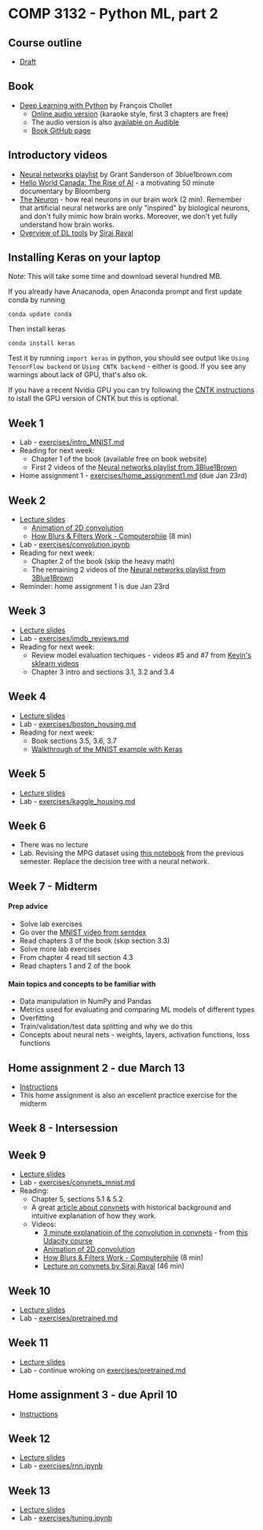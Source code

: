 # COMP 3132 - Python ML, part 2

## Course outline
 * [Draft](https://docs.google.com/document/d/13-xZCzKXh8en7wyOvsfpQGjdO1qTJFZuh_56rYE5Ymg/view)

## Book
 - [Deep Learning with Python](https://www.manning.com/books/deep-learning-with-python) by François Chollet
   - [Online audio version](https://livebook.manning.com/#!/book/deep-learning-with-python/chapter-1/) (karaoke style, first 3 chapters are free)
   - The audio version is also [available on Audible](https://www.audible.com/pd/Deep-Learning-with-Python-Audiobook/B07H5TZ6KN)
   - [Book GitHub page](https://github.com/fchollet/deep-learning-with-python-notebooks)
 
## Introductory videos
 - [Neural networks playlist](https://www.youtube.com/playlist?list=PLZHQObOWTQDNU6R1_67000Dx_ZCJB-3pi) by Grant Sanderson of 3blue1brown.com
 - [Hello World Canada: The Rise of AI](https://www.youtube.com/watch?v=Dk7h22mRYHQ&t=1523s) - a motivating 50 minute documentary by Bloomberg
 - [The Neuron](https://www.youtube.com/watch?v=6qS83wD29PY) - how real neurons in our brain work (2 min). Remember that artificial neural networks are only "inspired" by biological neurons, and don't fully mimic how brain works. Moreover, we don't yet fully understand how brain works.
 - [Overview of DL tools](https://www.youtube.com/watch?v=j_pJmXJwMLA) by [Siraj Raval](https://www.youtube.com/channel/UCWN3xxRkmTPmbKwht9FuE5A)
 
## Installing Keras on your laptop
Note: This will take some time and download several hundred MB.

If you already have Anacanoda, open Anaconda prompt and first update conda by running
```
conda update conda
```
Then install keras 
```
conda install keras
```

Test it by running `import keras` in python, you should see output like `Using TensorFlow backend` or `Using CNTK backend` - either is good. If you see any warnings about lack of GPU, that's also ok.

If you have a recent Nvidia GPU you can try following the [CNTK instructions](CNTK.md) to istall the GPU version of CNTK but this is optional.

## Week 1
 * Lab - [exercises/intro_MNIST.md](exercises/intro_MNIST.md)
 * Reading for next week:
   * Chapter 1 of the book (available free on book website)
   * First 2 videos of the [Neural networks playlist from 3Blue1Brown](https://www.youtube.com/playlist?list=PLZHQObOWTQDNU6R1_67000Dx_ZCJB-3pi)
 * Home assignment 1 - [exercises/home_assignment1.md](exercises/home_assignment1.md)  (due Jan 23rd)

## Week 2
 * [Lecture slides](slides/02_week.ipynb)
   * [Animation of 2D convolution](https://i.stack.imgur.com/uEoXw.gif)
   * [How Blurs & Filters Work - Computerphile](https://www.youtube.com/watch?v=C_zFhWdM4ic) (8 min)
 * Lab - [exercises/convolution.ipynb](exercises/convolution.ipynb)
 * Reading for next week:
   * Chapter 2 of the book (skip the heavy math)
   * The remaining 2 videos of the [Neural networks playlist from 3Blue1Brown](https://www.youtube.com/playlist?list=PLZHQObOWTQDNU6R1_67000Dx_ZCJB-3pi)
 * Reminder: home assignment 1 is due Jan 23rd

## Week 3
 * [Lecture slides](slides/03_week.ipynb)
 * Lab - [exercises/imdb_reviews.md](exercises/imdb_reviews.md)
 * Reading for next week:
   * Review model evaluation techiques - videos #5 and #7 from [Kevin's sklearn videos](https://github.com/justmarkham/scikit-learn-videos)
   * Chapter 3 intro and sections 3.1, 3.2 and 3.4
   
## Week 4
 * [Lecture slides](slides/04_week.ipynb)
 * Lab - [exercises/boston_housing.md](exercises/boston_housing.md)
 * Reading for next week:
   * Book sections 3.5, 3.6, 3.7
   * [Walkthrough of the MNIST example with Keras](https://www.youtube.com/watch?v=wQ8BIBpya2k)

## Week 5
 * [Lecture slides](slides/05_week.ipynb)
 * Lab - [exercises/kaggle_housing.md](exercises/kaggle_housing.md)
 
## Week 6
 - There was no lecture
 - Lab. Revising the MPG dataset using [this notebook](https://github.com/kamrik/ML1/blob/master/exercises/mpg_revisited.ipynb) from the previous semester. Replace the decision tree with a neural network.

## Week 7 - Midterm
#### Prep advice
 - Solve lab exercises
 - Go over the [MNIST video from sentdex](https://www.youtube.com/watch?v=wQ8BIBpya2k)
 - Read chapters 3 of the book (skip section 3.3)
 - Solve more lab exercises
 - From chapter 4 read till section 4.3
 - Read chapters 1 and 2 of the book
#### Main topics and concepts to be familiar with
 - Data manipulation in NumPy and Pandas
 - Metrics used for evaluating and comparing ML models of different types
 - Overfitting
 - Train/validation/test data splitting and why we do this
 - Concepts about neural nets - weights, layers, activation functions, loss functions
 
## Home assignment 2 - due March 13
 - [Instructions](exercises/home_assignment2.md)
 - This home assignment is also an excellent practice exercise for the midterm
 
## Week 8 - Intersession
## Week 9
 * [Lecture slides](slides/09_week.ipynb)
 * Lab - [exercises/convnets_mnist.md](exercises/convnets_mnist.md)
 * Reading:
   - Chapter 5, sections 5.1 & 5.2
   - A great [article about convnets](https://www.codementor.io/james_aka_yale/convolutional-neural-networks-the-biologically-inspired-model-iq6s48zms) with historical background and intuitive explanation of how they work.
   - Videos:
     - [3 minute explanatioin of the convolution in convnets](https://www.youtube.com/watch?v=jajksuQW4mc) - from [this Udacity course](https://www.udacity.com/course/deep-learning--ud730)
     - [Animation of 2D convolution](https://i.stack.imgur.com/uEoXw.gif)
     - [How Blurs & Filters Work - Computerphile](https://www.youtube.com/watch?v=C_zFhWdM4ic) (8 min)
     - [Lecture on convnets by Siraj Raval](https://www.youtube.com/watch?v=FTr3n7uBIuE)  (46 min)
     
## Week 10
 * [Lecture slides](slides/10_week.ipynb)
 * Lab - [exercises/pretrained.md](exercises/pretrained.md)

## Week 11
 * [Lecture slides](slides/11_week.ipynb)
 * Lab - continue wroking on [exercises/pretrained.md](exercises/pretrained.md)
 

## Home assignment 3 - due April 10
 - [Instructions](exercises/home_assignment3.md)
  
## Week 12
 * [Lecture slides](slides/12_week.ipynb)
 * Lab - [exercises/rnn.ipynb](exercises/rnn.ipynb)
 
## Week 13
 * [Lecture slides](slides/13_week.ipynb)
 * Lab - [exercises/tuning.ipynb](exercises/tuning.ipynb)
